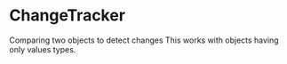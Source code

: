 # ChangeTracker
Comparing two objects to detect changes
This works with objects having only values types.
